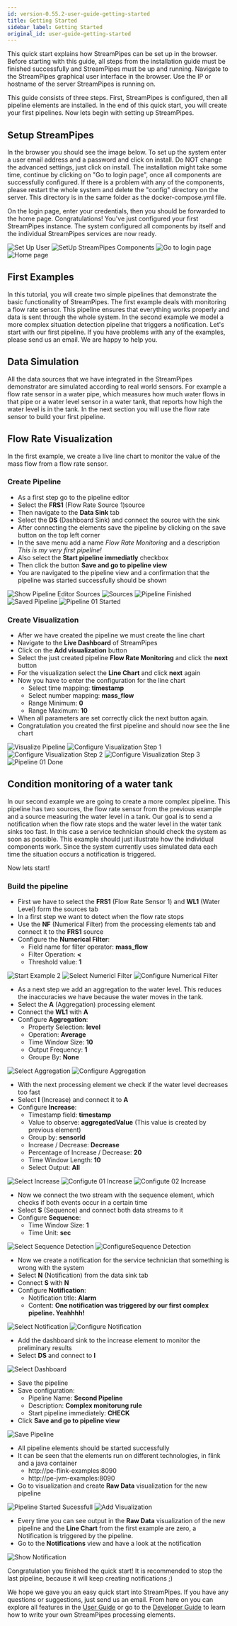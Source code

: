 ```yaml
---
id: version-0.55.2-user-guide-getting-started
title: Getting Started
sidebar_label: Getting Started
original_id: user-guide-getting-started
---
```


This quick start explains how StreamPipes can be set up in the browser.
Before starting with this guide, all steps from the installation guide must be finished successfully and StreamPipes must be up and running.
Navigate to the StreamPipes graphical user interface in the browser.
Use the IP or hostname of the server StreamPipes is running on.

This guide consists of three steps.
First, StreamPipes is configured, then all pipeline elements are installed.
In the end of this quick start, you will create your first pipelines.
Now lets begin with setting up StreamPipes.
 

## Setup StreamPipes
In the browser you should see the image below.
To set up the system enter a user email address and a password and click on install.
Do NOT change the advanced settings, just click on install.
The installation might take some time, continue by clicking on "Go to login page", once all components are successfully configured.
If there is a problem with any of the components, please restart the whole system and delete the "config" directory on the server.
This directory is in the same folder as the docker-compose.yml file.

On the login page, enter your credentials, then you should be forwarded to the home page.
Congratulations! You've just configured your first StreamPipes instance.
The system configured all components by itself and the individual StreamPipes services are now ready.

<div class="my-carousel">
    <img src="/img/quickstart/setup/01_register_user.png" alt="Set Up User">
    <img src="/img/quickstart/setup/02_user_set_up.png" alt="SetUp StreamPipes Components">
    <img src="/img/quickstart/setup/03_login.png" alt="Go to login page">
    <img src="/img/quickstart/setup/04_home.png" alt="Home page">
</div>

## First Examples

In this tutorial, you will create two simple pipelines that demonstrate the basic functionality of StreamPipes.
The first example deals with monitoring a flow rate sensor.
This pipeline ensures that everything works properly and data is sent through the whole system.
In the second example we model a more complex situation detection pipeline that triggers a notification.
Let's start with our first pipeline.
If you have problems with any of the examples, please send us an email.
We are happy to help you.

## Data Simulation
All the data sources that we have integrated in the StreamPipes demonstrator are simulated according to real world sensors.
For example a flow rate sensor in a water pipe, which measures how much water flows in that pipe or a water level sensor in a water tank, that reports how high the water level is in the tank.
In the next section you will use the flow rate sensor to build your first pipeline.


## Flow Rate Visualization
In the first example, we create a live line chart to monitor the value of the mass flow from a flow rate sensor.

### Create Pipeline
* As a first step go to the pipeline editor
* Select the **FRS1** (Flow Rate Source 1)source
* Then navigate to the **Data Sink** tab
* Select the **DS** (Dashboard Sink) and connect the source with the sink
* After connecting the elements save the pipeline by clicking on the save button on the top left corner
* In the save menu add a name *Flow Rate Monitoring* and a description *This is my very first pipeline!*
* Also select the **Start pipeline immediatly** checkbox
* Then click the button **Save and go to pipeline view**
* You are navigated to the pipeline view and a confirmation that the pipeline was started successfully should be shown

<div class="my-carousel">
    <img src="/img/quickstart/examples/01_example1_empty.png" alt="Show Pipeline Editor Sources">
    <img src="/img/quickstart/examples/02_example1_source.png" alt="Sources">
    <img src="/img/quickstart/examples/03_example1_pipeline_finished.png" alt="Pipeline Finished">
    <img src="/img/quickstart/examples/04_example1_save.png" alt="Saved Pipeline">
    <img src="/img/quickstart/examples/05_example1_pipeline_started.png" alt="Pipeline 01 Started">
</div>

### Create Visualization
* After we have created the pipeline we must create the line chart
* Navigate to the **Live Dashboard** of StreamPipes
* Click on the **Add visualization** button
* Select the just created pipeline **Flow Rate Monitoring** and click the **next** button
* For the visualization select the **Line Chart** and click **next** again
* Now you have to enter the configuration for the line chart
    * Select time mapping: **timestamp**
    * Select number mapping: **mass_flow**
    * Range Minimum: **0** 
    * Range Maximum: **10**
* When all parameters are set correctly click the next button again.
* Congratulation you created the first pipeline and should now see the line chart

<div class="my-carousel">
    <img src="/img/quickstart/examples/06_example01_live_visualisation.png" alt="Visualize Pipeline">
    <img src="/img/quickstart/examples/07_example01_first_step.png" alt="Configure Visualization Step 1">
    <img src="/img/quickstart/examples/08_example01_second_step.png" alt="Configure Visualization Step 2">
    <img src="/img/quickstart/examples/09_example01_third_step.png" alt="Configure Visualization Step 3">
    <img src="/img/quickstart/examples/10_example1_finished.png" alt="Pipeline 01 Done">
</div>


## Condition monitoring of a water tank
In our second example we are going to create a more complex pipeline.
This pipeline has two sources, the flow rate sensor from the previous example and a source measuring the water level in a tank.
Our goal is to send a notification when the flow rate stops and the water level in the water tank sinks too fast.
In this case a service technician should check the system as soon as possible.
This example should just illustrate how the individual components work.
Since the system currently uses simulated data each time the situation occurs a notification is triggered.

Now lets start!


### Build the pipeline
* First we have to select the **FRS1** (Flow Rate Sensor 1) and **WL1** (Water Level) form the sources tab
* In a first step we want to detect when the flow rate stops
* Use the **NF** (Numerical Filter) from the processing elements tab and connect it to the **FRS1** source
* Configure the **Numerical Filter**:
    * Field name for filter operator: **mass_flow**
    * Filter Operation: **<**
    * Threshold value: **1**

<div class="my-carousel">
    <img src="/img/quickstart/examples/11_example2_start.png" alt="Start Example 2">
    <img src="/img/quickstart/examples/12_example2_numerical.png" alt="Select Numericl Filter">
    <img src="/img/quickstart/examples/13_example2_configure_numerical.png" alt="Configure Numerical Filter">
</div>

* As a next step we add an aggregation to the water level. This reduces the inaccuracies we have because the water moves in the tank. 
* Select the **A** (Aggregation) processing element
* Connect the **WL1** with **A**
* Configure **Aggregation**:
    * Property Selection: **level**
    * Operation: **Average**
    * Time Window Size: **10**
    * Output Frequency: **1**
    * Groupe By: **None**

<div class="my-carousel">
    <img src="/img/quickstart/examples/14_example2_aggregate.png" alt="Select Aggregation">
    <img src="/img/quickstart/examples/15_example2_configure_aggregate.png" alt="Configure Aggregation">
</div>

* With the next processing element we check if the water level decreases too fast
* Select **I** (Increase) and connect it to **A**
* Configure **Increase**:
    * Timestamp field: **timestamp**
    * Value to observe: **aggregatedValue** (This value is created by previous element)
    * Group by: **sensorId**
    * Increase / Decrease: **Decrease**
    * Percentage of Increase / Decrease: **20**
    * Time Window Length: **10**
    * Select Output: **All**

<div class="my-carousel">
    <img src="/img/quickstart/examples/16_example2_increase.png" alt="Select Increase">
    <img src="/img/quickstart/examples/17_example2_configure1_increase.png" alt="Configute 01 Increase">
    <img src="/img/quickstart/examples/18_example2_configure2_increase.png" alt="Configute 02 Increase">
</div>

* Now we connect the two stream with the sequence element, which checks if both events occur in a certain time
* Select **S** (Sequence) and connect both data streams to it
* Configure **Sequence**:
    * Time Window Size: **1**
    * Time Unit: **sec**
    
<div class="my-carousel">
    <img src="/img/quickstart/examples/19_example2_sequence.png" alt="Select Sequence Detection">
    <img src="/img/quickstart/examples/20_example2_configure_sequence.png" alt="ConfigureSequence Detection">
</div>

* Now we create a notification for the service technician that something is wrong with the system
* Select **N** (Notification) from the data sink tab
* Connect **S**  with **N**
* Configure **Notification**: 
    * Notification title: **Alarm**
    * Content: **One notification was triggered by our first complex pipeline. Yeahhhh!**
    
<div class="my-carousel">
    <img src="/img/quickstart/examples/21_example2_notification.png" alt="Select Notification">
    <img src="/img/quickstart/examples/22_example2_configure_notification.png" alt="Configure Notification">
</div>

* Add the dashboard sink to the increase element to monitor the preliminary results
* Select **DS** and connect to **I**

<div class="my-carousel">
    <img src="/img/quickstart/examples/23_example2_dashboard_sink.png" alt="Select Dashboard">
</div>

* Save the pipeline 
* Save configuration:
    * Pipeline Name: **Second Pipeline**
    * Description: **Complex monitorung rule**
    * Start pipeline immediately: **CHECK**
* Click **Save and go to pipeline view**
 
<div class="my-carousel">
    <img src="/img/quickstart/examples/24_example2_save.png" alt="Save Pipeline">
</div>

* All pipeline elements should be started successfully 
* It can be seen that the elements run on different technologies, in flink and a java container
    * http://pe-flink-examples:8090
    * http://pe-jvm-examples:8090
* Go to visualization and create **Raw Data** visualization for the new pipeline   
    
<div class="my-carousel">
    <img src="/img/quickstart/examples/25_example2_started.png" alt="Pipeline Started Sucessfull">
    <img src="/img/quickstart/examples/26_example2_visualisation.png" alt="Add Visualization">
</div>

* Every time you can see output in the **Raw Data** visualization of the new pipeline and the **Line Chart** from the first example are zero, a Notification is triggered by the pipeline.
* Go to the **Notifications** view and have a look at the notification

<div class="my-carousel">
    <img src="/img/quickstart/examples/27_example2_notification.png" alt="Show Notification">
</div>


Congratulation you finished the quick start!
It is recommended to stop the last pipeline, because it will keep creating notifications ;)

We hope we gave you an easy quick start into StreamPipes.
If you have any questions or suggestions, just send us an email.
From here on you can explore all features in the [User Guide](user-guide-introduction.md) or go to the [Developer Guide](dev-guide-introduction.md) to learn how to write your own StreamPipes processing elements.

